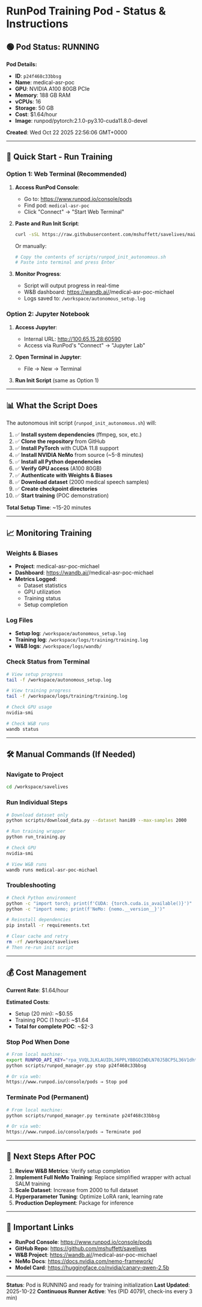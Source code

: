 # RunPod Training Pod - Status & Instructions

## 🟢 Pod Status: RUNNING

**Pod Details:**
- **ID**: `p24f468c33bbsg`
- **Name**: medical-asr-poc
- **GPU**: NVIDIA A100 80GB PCIe
- **Memory**: 188 GB RAM
- **vCPUs**: 16
- **Storage**: 50 GB
- **Cost**: $1.64/hour
- **Image**: runpod/pytorch:2.1.0-py3.10-cuda11.8.0-devel

**Created**: Wed Oct 22 2025 22:56:06 GMT+0000

---

## 🚀 Quick Start - Run Training

### Option 1: Web Terminal (Recommended)

1. **Access RunPod Console**:
   - Go to: https://www.runpod.io/console/pods
   - Find pod: `medical-asr-poc`
   - Click "Connect" → "Start Web Terminal"

2. **Paste and Run Init Script**:
   ```bash
   curl -sSL https://raw.githubusercontent.com/mshuffett/savelives/main/scripts/runpod_init_autonomous.sh | bash
   ```

   Or manually:
   ```bash
   # Copy the contents of scripts/runpod_init_autonomous.sh
   # Paste into terminal and press Enter
   ```

3. **Monitor Progress**:
   - Script will output progress in real-time
   - W&B dashboard: https://wandb.ai/<your-username>/medical-asr-poc-michael
   - Logs saved to: `/workspace/autonomous_setup.log`

### Option 2: Jupyter Notebook

1. **Access Jupyter**:
   - Internal URL: http://100.65.15.28:60590
   - Access via RunPod's "Connect" → "Jupyter Lab"

2. **Open Terminal in Jupyter**:
   - File → New → Terminal

3. **Run Init Script** (same as Option 1)

---

## 📊 What the Script Does

The autonomous init script (`runpod_init_autonomous.sh`) will:

1. ✅ **Install system dependencies** (ffmpeg, sox, etc.)
2. ✅ **Clone the repository** from GitHub
3. ✅ **Install PyTorch** with CUDA 11.8 support
4. ✅ **Install NVIDIA NeMo** from source (~5-8 minutes)
5. ✅ **Install all Python dependencies**
6. ✅ **Verify GPU access** (A100 80GB)
7. ✅ **Authenticate with Weights & Biases**
8. ✅ **Download dataset** (2000 medical speech samples)
9. ✅ **Create checkpoint directories**
10. ✅ **Start training** (POC demonstration)

**Total Setup Time**: ~15-20 minutes

---

## 📈 Monitoring Training

### Weights & Biases
- **Project**: medical-asr-poc-michael
- **Dashboard**: https://wandb.ai/<your-username>/medical-asr-poc-michael
- **Metrics Logged**:
  - Dataset statistics
  - GPU utilization
  - Training status
  - Setup completion

### Log Files
- **Setup log**: `/workspace/autonomous_setup.log`
- **Training log**: `/workspace/logs/training/training.log`
- **W&B logs**: `/workspace/logs/wandb/`

### Check Status from Terminal
```bash
# View setup progress
tail -f /workspace/autonomous_setup.log

# View training progress
tail -f /workspace/logs/training/training.log

# Check GPU usage
nvidia-smi

# Check W&B runs
wandb status
```

---

## 🛠 Manual Commands (If Needed)

### Navigate to Project
```bash
cd /workspace/savelives
```

### Run Individual Steps
```bash
# Download dataset only
python scripts/download_data.py --dataset hani89 --max-samples 2000

# Run training wrapper
python run_training.py

# Check GPU
nvidia-smi

# View W&B runs
wandb runs medical-asr-poc-michael
```

### Troubleshooting
```bash
# Check Python environment
python -c "import torch; print(f'CUDA: {torch.cuda.is_available()}')"
python -c "import nemo; print(f'NeMo: {nemo.__version__}')"

# Reinstall dependencies
pip install -r requirements.txt

# Clear cache and retry
rm -rf /workspace/savelives
# Then re-run init script
```

---

## 💰 Cost Management

**Current Rate**: $1.64/hour

**Estimated Costs**:
- Setup (20 min): ~$0.55
- Training POC (1 hour): ~$1.64
- **Total for complete POC**: ~$2-3

### Stop Pod When Done
```bash
# From local machine:
export RUNPOD_API_KEY="rpa_VVQLJLKLAUIDLJ6PPLYBBGQIWDLN70J5BCP5L36V1dht52"
python scripts/runpod_manager.py stop p24f468c33bbsg

# Or via web:
https://www.runpod.io/console/pods → Stop pod
```

### Terminate Pod (Permanent)
```bash
# From local machine:
python scripts/runpod_manager.py terminate p24f468c33bbsg

# Or via web:
https://www.runpod.io/console/pods → Terminate pod
```

---

## 📝 Next Steps After POC

1. **Review W&B Metrics**: Verify setup completion
2. **Implement Full NeMo Training**: Replace simplified wrapper with actual SALM training
3. **Scale Dataset**: Increase from 2000 to full dataset
4. **Hyperparameter Tuning**: Optimize LoRA rank, learning rate
5. **Production Deployment**: Package for inference

---

## 🔗 Important Links

- **RunPod Console**: https://www.runpod.io/console/pods
- **GitHub Repo**: https://github.com/mshuffett/savelives
- **W&B Project**: https://wandb.ai/<your-username>/medical-asr-poc-michael
- **NeMo Docs**: https://docs.nvidia.com/nemo-framework/
- **Model Card**: https://huggingface.co/nvidia/canary-qwen-2.5b

---

**Status**: Pod is RUNNING and ready for training initialization
**Last Updated**: 2025-10-22
**Continuous Runner Active**: Yes (PID 40791, check-ins every 3 min)
